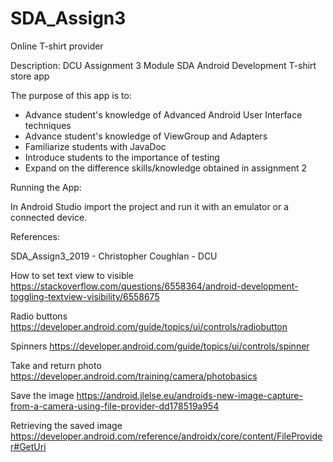 # SDA_Assign3
Online T-shirt provider

Description:
DCU Assignment 3
Module SDA Android Development
T-shirt store app

The purpose of this app is to:
- Advance student's knowledge of Advanced Android User Interface techniques
- Advance student's knowledge of ViewGroup and Adapters
- Familiarize students with JavaDoc
- Introduce students to the importance of testing
- Expand on the difference skills/knowledge obtained in assignment 2

Running the App:

In Android Studio import the project and run it with an emulator or a connected device.

References:

SDA_Assign3_2019 - Christopher Coughlan - DCU

How to set text view to visible
https://stackoverflow.com/questions/6558364/android-development-toggling-textview-visibility/6558675

Radio buttons
https://developer.android.com/guide/topics/ui/controls/radiobutton

Spinners
https://developer.android.com/guide/topics/ui/controls/spinner

Take and return photo
https://developer.android.com/training/camera/photobasics

Save the image
https://android.jlelse.eu/androids-new-image-capture-from-a-camera-using-file-provider-dd178519a954

Retrieving the saved image
https://developer.android.com/reference/androidx/core/content/FileProvider#GetUri
